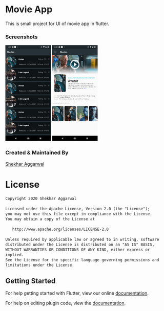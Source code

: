 # Movie App

This is small project for UI of movie app in flutter.

### Screenshots

<img src="1.png" height="300em" /> <img src="2.png" height="300em" />
### Created & Maintained By
[Shekhar Aggarwal](https://github.com/shekharAggarwal)

# License

    Copyright 2020 Shekhar Aggarwal

    Licensed under the Apache License, Version 2.0 (the "License");
    you may not use this file except in compliance with the License.
    You may obtain a copy of the License at

       http://www.apache.org/licenses/LICENSE-2.0

    Unless required by applicable law or agreed to in writing, software
    distributed under the License is distributed on an "AS IS" BASIS,
    WITHOUT WARRANTIES OR CONDITIONS OF ANY KIND, either express or implied.
    See the License for the specific language governing permissions and
    limitations under the License.

## Getting Started

For help getting started with Flutter, view our online
[documentation](http://flutter.io/).

For help on editing plugin code, view the [documentation](https://flutter.io/platform-plugins/#edit-code).
